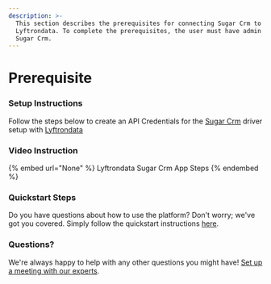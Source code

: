 ```yaml
---
description: >-
  This section describes the prerequisites for connecting Sugar Crm to
  Lyftrondata. To complete the prerequisites, the user must have admin access to
  Sugar Crm.
---
```


# Prerequisite

<mark style="color:blue;"></mark>

### Setup Instructions

Follow the steps below to create an API Credentials for the [Sugar Crm](None) driver setup with [Lyftrondata](https://www.lyftrondata.com)

### Video Instruction

{% embed url="None" %}
Lyftrondata Sugar Crm App Steps
{% endembed %}

### Quickstart Steps

Do you have questions about how to use the platform? Don't worry; we've got you covered. Simply follow the quickstart instructions [here](README.md).

### Questions? <a href="#questions" id="questions"></a>

We're always happy to help with any other questions you might have! [Set up a meeting with our experts](https://www.lyftrondata.com/book-a-meeting/).

